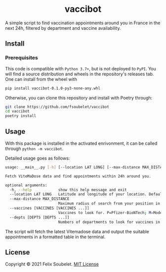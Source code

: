 <h1 align="center">
  <b>vaccibot</b>
</h1>

A simple script to find vaccination appointments around you in France in the next 24h, filtered by department and vaccine availability.

## Install

### Prerequisites

This code is compatible with `Python 3.7+`, but is not deployed to `PyPI`.
You will find a source distribution and wheels in the repository's releases tab.
One can install from the wheel with
```bash
pip install vaccibot-0.1.0-py3-none-any.whl
```

Otherwise, you can clone this repository and install with Poetry through:
```bash
git clone https://github.com/fsoubelet/vaccibot
cd vaccibot
poetry install
```

## Usage

With this package is installed in the activated enrivonment, it can be called through `python -m vaccibot`.

Detailed usage goes as follows:
```bash
usage: __main__.py [-h] [--location LAT LONG] [--max-distance MAX_DISTANCE] [--vaccines [VACCINES [VACCINES ...]]] [--depts [DEPTS [DEPTS ...]]]

Fetch ViteMaDose data and find appointments within 24h around you.

optional arguments:
  -h, --help            show this help message and exit
  --location LAT LONG   Latitude and longitude of your location. Default: St. Genis Pouilly.
  --max-distance MAX_DISTANCE
                        Maximum radius of search from your position in km. Default: 50 km
  --vaccines [VACCINES [VACCINES ...]]
                        Vaccines to look for. P=Pfizer-BioNTech; M=Moderna; AZ=AstraZeneca; J=Janssen. Default: all.
  --depts [DEPTS [DEPTS ...]]
                        Numbers of departments to look for vaccines in (add 0 before single-digit depts. e.g. 01 instead of 1). Default: 01 (Ain) + neighbouring departments.
```

The script will fetch the latest Vitemadose data and output the suitable appointments in a formatted table in the terminal.

## License

Copyright &copy; 2021 Felix Soubelet. [MIT License](LICENSE)